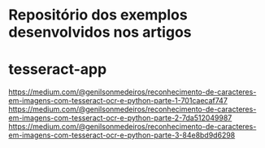# Repositório dos exemplos desenvolvidos nos artigos

# tesseract-app
https://medium.com/@genilsonmedeiros/reconhecimento-de-caracteres-em-imagens-com-tesseract-ocr-e-python-parte-1-701caecaf747
https://medium.com/@genilsonmedeiros/reconhecimento-de-caracteres-em-imagens-com-tesseract-ocr-e-python-parte-2-7da512049987
https://medium.com/@genilsonmedeiros/reconhecimento-de-caracteres-em-imagens-com-tesseract-ocr-e-python-parte-3-84e8bd9d6298
